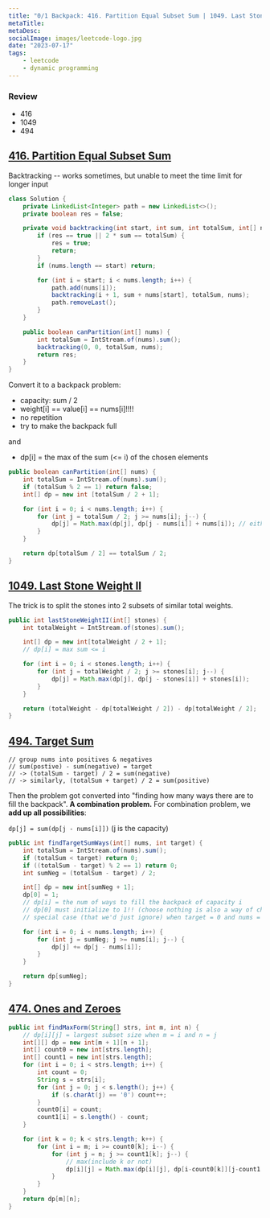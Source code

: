 ```yaml
---
title: "0/1 Backpack: 416. Partition Equal Subset Sum | 1049. Last Stone Weight II | 494. Target Sum | 474. Ones and Zeroes"
metaTitle:
metaDesc:
socialImage: images/leetcode-logo.jpg
date: "2023-07-17"
tags:
    - leetcode
    - dynamic programming
---
```


### Review
- 416
- 1049
- 494

## [416. Partition Equal Subset Sum](https://leetcode.com/problems/partition-equal-subset-sum/)

Backtracking -- works sometimes, but unable to meet the time limit for longer input

```java
class Solution {
    private LinkedList<Integer> path = new LinkedList<>();
    private boolean res = false;

    private void backtracking(int start, int sum, int totalSum, int[] nums) {
        if (res == true || 2 * sum == totalSum) {
            res = true;
            return;
        }
        if (nums.length == start) return;

        for (int i = start; i < nums.length; i++) {
            path.add(nums[i]);
            backtracking(i + 1, sum + nums[start], totalSum, nums);
            path.removeLast();
        }
    }

    public boolean canPartition(int[] nums) {
        int totalSum = IntStream.of(nums).sum();
        backtracking(0, 0, totalSum, nums);
        return res;
    }
}
```

Convert it to a backpack problem:
- capacity: sum / 2
- weight[i] == value[i] == nums[i]!!!!
- no repetition
- try to make the backpack full

and
- dp[i] = the max of the sum (<= i) of the chosen elements 

```java
public boolean canPartition(int[] nums) {
    int totalSum = IntStream.of(nums).sum();
    if (totalSum % 2 == 1) return false;
    int[] dp = new int [totalSum / 2 + 1];

    for (int i = 0; i < nums.length; i++) {
        for (int j = totalSum / 2; j >= nums[i]; j--) {
            dp[j] = Math.max(dp[j], dp[j - nums[i]] + nums[i]); // either include element i or not
        }
    }

    return dp[totalSum / 2] == totalSum / 2;
}
```


## [1049. Last Stone Weight II](https://leetcode.com/problems/last-stone-weight-ii/)

The trick is to split the stones into 2 subsets of similar total weights.

```java
public int lastStoneWeightII(int[] stones) {
    int totalWeight = IntStream.of(stones).sum();

    int[] dp = new int[totalWeight / 2 + 1];
    // dp[i] = max sum <= i

    for (int i = 0; i < stones.length; i++) {
        for (int j = totalWeight / 2; j >= stones[i]; j--) {
            dp[j] = Math.max(dp[j], dp[j - stones[i]] + stones[i]);
        }
    }

    return (totalWeight - dp[totalWeight / 2]) - dp[totalWeight / 2];
}
```


## [494. Target Sum](https://leetcode.com/problems/target-sum/)

    // group nums into positives & negatives
    // sum(postive) - sum(negative) = target
    // -> (totalSum - target) / 2 = sum(negative)
    // -> similarly, (totalSum + target) / 2 = sum(positive)

Then the problem got converted into "finding how many ways there are to fill the backpack". **A combination problem.** For combination problem, we **add up all possibilities**:

`dp[j] = sum(dp[j - nums[i]])` (j is the capacity)

```java
public int findTargetSumWays(int[] nums, int target) {
    int totalSum = IntStream.of(nums).sum();
    if (totalSum < target) return 0;
    if ((totalSum - target) % 2 == 1) return 0;
    int sumNeg = (totalSum - target) / 2;

    int[] dp = new int[sumNeg + 1];
    dp[0] = 1;  
    // dp[i] = the num of ways to fill the backpack of capacity i
    // dp[0] must initialize to 1!! (choose nothing is also a way of choosing)
    // special case (that we'd just ignore) when target = 0 and nums = [0....0]

    for (int i = 0; i < nums.length; i++) {
        for (int j = sumNeg; j >= nums[i]; j--) {
            dp[j] += dp[j - nums[i]];
        }
    }

    return dp[sumNeg];
}
```




## [474. Ones and Zeroes](https://leetcode.com/problems/ones-and-zeroes/)

```java
public int findMaxForm(String[] strs, int m, int n) {
    // dp[i][j] = largest subset size when m = i and n = j
    int[][] dp = new int[m + 1][n + 1];
    int[] count0 = new int[strs.length];
    int[] count1 = new int[strs.length];
    for (int i = 0; i < strs.length; i++) {
        int count = 0;
        String s = strs[i];
        for (int j = 0; j < s.length(); j++) {
            if (s.charAt(j) == '0') count++;
        }
        count0[i] = count;
        count1[i] = s.length() - count;
    }

    for (int k = 0; k < strs.length; k++) {
        for (int i = m; i >= count0[k]; i--) {
            for (int j = n; j >= count1[k]; j--) {
                // max(include k or not)
                dp[i][j] = Math.max(dp[i][j], dp[i-count0[k]][j-count1[k]] + 1);  
            }
        }
    }
    return dp[m][n];
}
```